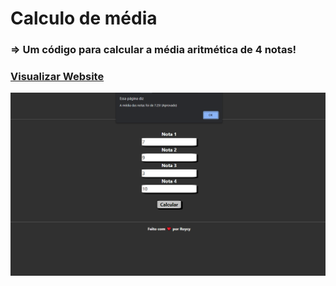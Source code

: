 # Calculo de média
### ⇒ Um código para calcular a média aritmética de 4 notas!
### <a href="https://pedromouradev.github.io/CalcularMediaJS" target="_blank">Visualizar Website</a>

![exemplo](src/img/Exemplo.png)
